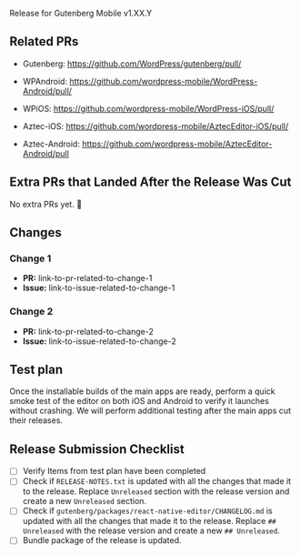 Release for Gutenberg Mobile v1.XX.Y

## Related PRs

- Gutenberg: https://github.com/WordPress/gutenberg/pull/
- WPAndroid: https://github.com/wordpress-mobile/WordPress-Android/pull/
- WPiOS: https://github.com/wordpress-mobile/WordPress-iOS/pull/

- Aztec-iOS: https://github.com/wordpress-mobile/AztecEditor-iOS/pull/
- Aztec-Android: https://github.com/wordpress-mobile/AztecEditor-Android/pull

## Extra PRs that Landed After the Release Was Cut

No extra PRs yet. 🎉

## Changes

<!-- To determine the changes you can check the RELEASE-NOTES.txt and gutenberg/packages/react-native-editor/CHANGELOG.md files and cross check with the list of commits that are part of the PR -->

### Change 1
- **PR:** link-to-pr-related-to-change-1
- **Issue:** link-to-issue-related-to-change-1

### Change 2
- **PR:** link-to-pr-related-to-change-2
- **Issue:** link-to-issue-related-to-change-2

## Test plan

Once the installable builds of the main apps are ready, perform a quick smoke test of the editor on both iOS and Android to verify it launches without crashing. We will perform additional testing after the main apps cut their releases.

## Release Submission Checklist

- [ ] Verify Items from test plan have been completed
- [ ] Check if `RELEASE-NOTES.txt` is updated with all the changes that made it to the release. Replace `Unreleased` section with the release version and create a new `Unreleased` section.
- [ ] Check if `gutenberg/packages/react-native-editor/CHANGELOG.md` is updated with all the changes that made it to the release. Replace `## Unreleased` with the release version and create a new `## Unreleased`.
- [ ] Bundle package of the release is updated.
